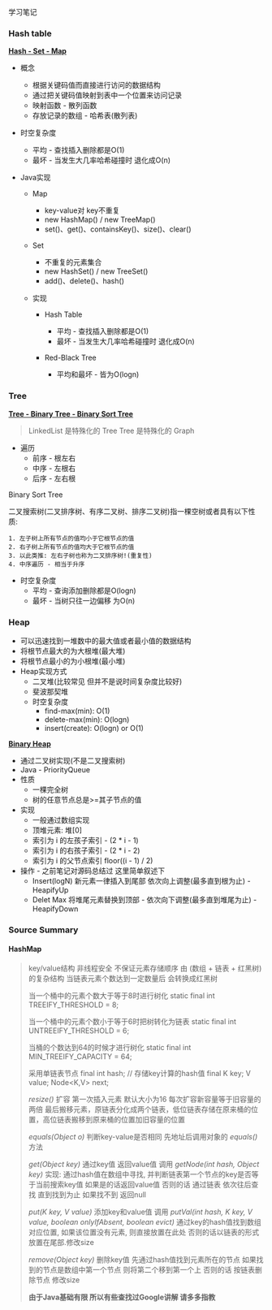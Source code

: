 学习笔记

### Hash table

<u>**Hash - Set - Map**</u>

- 概念

    - 根据关键码值而直接进行访问的数据结构
    - 通过把关键码值映射到表中一个位置来访问记录
    - 映射函数 - 散列函数
    - 存放记录的数组 - 哈希表(散列表)

- 时空复杂度

    - 平均 - 查找插入删除都是O(1)
    - 最坏 - 当发生大几率哈希碰撞时 退化成O(n)

- Java实现

    - Map 

        - key-value对 key不重复
        - new HashMap() / new TreeMap()
        - set()、get()、containsKey()、size()、clear()

    - Set

        - 不重复的元素集合
        - new HashSet() / new TreeSet()
        - add()、delete()、hash()

    - 实现

        - Hash Table

            - 平均 - 查找插入删除都是O(1)
            - 最坏 - 当发生大几率哈希碰撞时 退化成O(n)

        - Red-Black Tree

            - 平均和最坏 - 皆为O(logn)

### Tree

**<u>Tree - Binary Tree - Binary Sort Tree</u>**

> LinkedList 是特殊化的 Tree
> Tree 是特殊化的 Graph

- 遍历
    - 前序 - 根左右
    - 中序 - 左根右
    - 后序 - 左右根

Binary Sort Tree

​	二叉搜索树(二叉排序树、有序二叉树、排序二叉树)指一棵空树或者具有以下性质:

	1. 左子树上所有节点的值均小于它根节点的值
 	2. 右子树上所有节点的值均大于它根节点的值
 	3. 以此类推: 左右子树也称为二叉排序树!(重复性)
 	4. 中序遍历 - 相当于升序

- 时空复杂度
    - 平均 - 查询添加删除都是O(logn)
    - 最坏 - 当树只往一边偏移 为O(n)

### Heap

- 可以迅速找到一堆数中的最大值或者最小值的数据结构
- 将根节点最大的为大根堆(最大堆)
- 将根节点最小的为小根堆(最小堆)
- Heap实现方式
    - 二叉堆(比较常见 但并不是说时间复杂度比较好)
    - 斐波那契堆
    - 时空复杂度
        - find-max(min): O(1)
        - delete-max(min): O(logn)
        - insert(create): O(logn) or O(1)

**<u>Binary Heap</u>**

- 通过二叉树实现(不是二叉搜索树)
- Java - PriorityQueue
- 性质
    - 一棵完全树
    - 树的任意节点总是>=其子节点的值
- 实现
    - 一般通过数组实现
    - 顶堆元素: 堆[0]
    - 索引为 i 的左孩子索引 - (2 * i  - 1)
    - 索引为 i 的右孩子索引 - (2 * i  - 2)
    - 索引为 i 的父节点索引 floor((i - 1) / 2)
- 操作 - 之前笔记对源码总结过 这里简单叙述下
    - Insert(logN) 新元素一律插入到尾部 依次向上调整(最多直到根为止) - HeapifyUp
    - Delet Max 将堆尾元素替换到顶部 - 依次向下调整(最多直到堆尾为止) - HeapifyDown

### Source Summary

#### HashMap

> key/value结构 非线程安全 不保证元素存储顺序
> 由 (数组 + 链表 + 红黑树)  的复杂结构
> 当链表元素个数达到一定数量后 会转换成红黑树
>
> 当一个桶中的元素个数大于等于8时进行树化
> static final int TREEIFY_THRESHOLD = 8; 
>
> 当一个桶中的元素个数小于等于6时把树转化为链表
> static final int UNTREEIFY_THRESHOLD = 6;
>
> 当桶的个数达到64的时候才进行树化 
> static final int MIN_TREEIFY_CAPACITY = 64;
>
> 采用单链表节点
> 	final int hash; // 存储key计算的hash值
> 	final K key; 
> 	V value;
> 	Node<K,V> next;
>
> *resize()*
> 扩容
>  第一次插入元素 默认大小为16 每次扩容新容量等于旧容量的两倍 最后搬移元素，原链表分化成两个链表，低位链表存储在原来桶的位置，高位链表搬移到原来桶的位置加旧容量的位置
>
> *equals(Object o)*
> 判断key-value是否相同 先地址后调用对象的 *equals()* 方法
>
> *get(Object key)*
> 通过key值 返回value值 调用 *getNode(int hash, Object key)*
> 实现: 通过hash值在数组中寻找, 并判断链表第一个节点的key是否等于当前搜索key值 如果是的话返回value值 否则的话 通过链表 依次往后查找 直到找到为止 如果找不到 返回null
>
> *put(K key, V value)*
> 添加key和value值 调用 *putVal(int hash, K key, V value, boolean onlyIfAbsent, boolean evict)*
> 通过key的hash值找到数组对应位置, 如果该位置没有元素, 则直接放置在此处 否则的话以链表的形式放置在尾部.修改size
>
> *remove(Object key)*
> 删除key值
> 先通过hash值找到元素所在的节点 如果找到的节点是数组中第一个节点 则将第二个移到第一个上 否则的话 按链表删除节点 修改size
>
> 
>
> **由于Java基础有限 所以有些查找过Google讲解 请多多指教**

